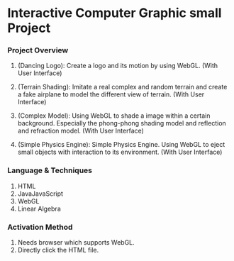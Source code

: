 # Interactive Computer Graphic small Project

### Project Overview

1. (Dancing Logo): Create a logo and its motion by using WebGL. (With User Interface)
2. (Terrain Shading): Imitate a real complex and random terrain and create a fake airplane to model the different view of terrain. (With User Interface)

3. (Complex Model): Using WebGL to shade a image within a certain background. Especially the phong-phong shading model and reflection and refraction model. (With User Interface)
4. (Simple Physics Engine): Simple Physics Engine. Using WebGL to eject small objects with interaction to its environment. (With User Interface)

### Language & Techniques

1. HTML
2. JavaJavaScript 
3. WebGL
4. Linear Algebra 

### Activation Method

1. Needs browser which supports WebGL.
2. Directly click the HTML file. 



